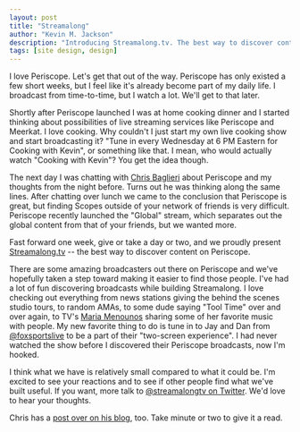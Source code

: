 ```yaml
---
layout: post
title: "Streamalong"
author: "Kevin M. Jackson"
description: "Introducing Streamalong.tv. The best way to discover content on Periscope."
tags: [site design, design]
---
```


I love Periscope. Let's get that out of the way. Periscope has only existed a few short weeks, but I feel like it's already become part of my daily life. I broadcast from time-to-time, but I watch a lot. We'll get to that later.

Shortly after Periscope launched I was at home cooking dinner and I started thinking about possibilities of live streaming services like Periscope and Meerkat. I love cooking. Why couldn't I just start my own live cooking show and start broadcasting it? "Tune in every Wednesday at 6 PM Eastern for Cooking with Kevin", or something like that. I mean, who would actually watch "Cooking with Kevin"? You get the idea though.

The next day I was chatting with [Chris Baglieri](http://twitter.com/chrisbaglieri) about Periscope and my thoughts from the night before. Turns out he was thinking along the same lines. After chatting over lunch we came to the conclusion that Periscope is great, but finding Scopes outside of your network of friends is very difficult. Periscope recently launched the "Global" stream, which separates out the global content from that of your friends, but we wanted more.

Fast forward one week, give or take a day or two, and we proudly present [Streamalong.tv](http://streamalong.tv) -- the best way to discover content on Periscope.

There are some amazing broadcasters out there on Periscope and we've hopefully taken a step toward making it easier to find those people. I've had a lot of fun discovering broadcasts while building Streamalong. I love checking out everything from news stations giving the behind the scenes studio tours, to random AMAs, to some dude saying "Tool Time" over and over again, to TV's [Maria Menounos](https://twitter.com/mariamenounos) sharing some of her favorite music with people. My new favorite thing to do is tune in to Jay and Dan from [@foxsportslive](http://twitter.com/foxsportslive) to be a part of their "two-screen experience". I had never watched the show before I discovered their Periscope broadcasts, now I'm hooked.

I think what we have is relatively small compared to what it could be. I'm excited to see your reactions and to see if other people find what we've built useful. If you want, more talk to [@streamalongtv on Twitter](http://twitter.com/streamalongtv). We'd love to hear your thoughts.

Chris has a [post over on his blog](http://chrisbaglieri.com/blog/2015/4/15/streamalong-a-better-way-to-discover-on-periscope), too. Take minute or two to give it a read.